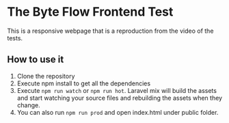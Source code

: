 # The Byte Flow Frontend Test

This is a responsive webpage that is a reproduction from the video of the tests.

## How to use it

1. Clone the repository
2. Execute npm install to get all the dependencies
3. Execute `npm run watch` or `npm run hot`. Laravel mix will build the assets and start watching your source files and rebuilding the assets when they change.
4. You can also run `npm run prod` and open index.html under public folder.